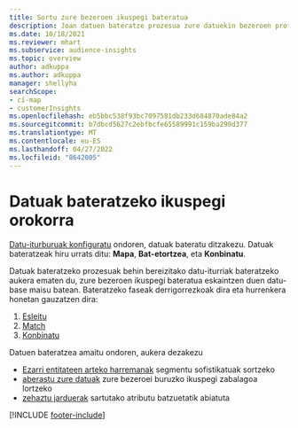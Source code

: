 ```yaml
---
title: Sortu zure bezeroen ikuspegi bateratua
description: Joan datuen bateratze prozesua zure datuekin bezeroen profilen datu multzo nagusi bakarra sortzeko.
ms.date: 10/18/2021
ms.reviewer: mhart
ms.subservice: audience-insights
ms.topic: overview
author: adkuppa
ms.author: adkuppa
manager: shellyha
searchScope:
- ci-map
- customerInsights
ms.openlocfilehash: eb5bbc538f93bc7097581db233d684870ade84a2
ms.sourcegitcommit: b7dbcd5627c2ebfbcfe65589991c159ba290d377
ms.translationtype: MT
ms.contentlocale: eu-ES
ms.lasthandoff: 04/27/2022
ms.locfileid: "8642005"
---
```

# <a name="data-unification-overview"></a>Datuak bateratzeko ikuspegi orokorra

[Datu-iturburuak konfiguratu](data-sources.md) ondoren, datuak bateratu ditzakezu. Datuak bateratzeak hiru urrats ditu: **Mapa**, **Bat-etortzea**, eta **Konbinatu**.

Datuak bateratzeko prozesuak behin bereizitako datu-iturriak bateratzeko aukera ematen du, zure bezeroen ikuspegi bateratua eskaintzen duen datu-base maisu batean. Bateratzeko faseak derrigorrezkoak dira eta hurrenkera honetan gauzatzen dira:

1. [Esleitu](map-entities.md)
2. [Match](match-entities.md)
3. [Konbinatu](merge-entities.md)

Datuen bateratzea amaitu ondoren, aukera dezakezu

- [Ezarri entitateen arteko harremanak](relationships.md) segmentu sofistikatuak sortzeko
- [aberastu zure datuak](enrichment-hub.md) zure bezeroei buruzko ikuspegi zabalagoa lortzeko
- [zehaztu jarduerak](activities.md) sartutako atributu batzuetatik abiatuta


[!INCLUDE [footer-include](includes/footer-banner.md)]